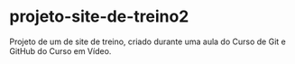 # projeto-site-de-treino2
 Projeto de um de site de treino, criado durante uma aula do Curso de Git e GitHub do Curso em Vídeo.
